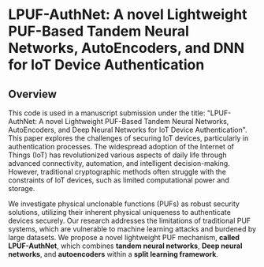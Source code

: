 # LPUF-AuthNet: A novel Lightweight PUF-Based Tandem Neural Networks, AutoEncoders, and DNN for IoT Device Authentication
## Overview
This code is used in a manuscript submission under the title: "LPUF-AuthNet: A novel Lightweight PUF-Based Tandem Neural Networks, AutoEncoders, and Deep Neural Networks for IoT Device Authentication".  This paper explores the challenges of securing IoT devices, particularly in authentication processes. The widespread adoption of the Internet of Things (IoT) has revolutionized various aspects of daily life through advanced connectivity, automation, and intelligent decision-making. However, traditional cryptographic methods often struggle with the constraints of IoT devices, such as limited computational power and storage.

We investigate physical unclonable functions (PUFs) as robust security solutions, utilizing their inherent physical uniqueness to authenticate devices securely. Our research addresses the limitations of traditional PUF systems, which are vulnerable to machine learning attacks and burdened by large datasets. We propose a novel lightweight PUF mechanism, **called LPUF-AuthNet**, which combines **tandem neural networks**, **Deep neural networks**, and **autoencoders** within a **split learning framework**.

